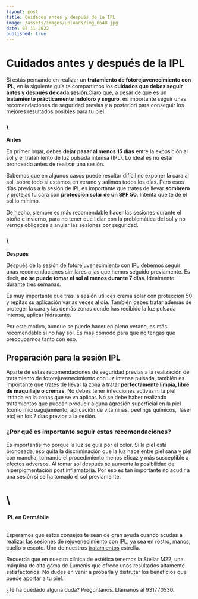 ```yaml
---
layout: post
title: Cuidados antes y después de la IPL
image: /assets/images/uploads/img_6648.jpg
date: 07-11-2022
published: true
---
```

# **Cuidados antes y después de la IPL**

Si estás pensando en realizar un **tratamiento de fotorejuvenecimiento con IPL**, en la siguiente guía te compartimos los **cuidados que debes seguir antes y después de cada sesión**.Claro que, a pesar de que es un **tratamiento prácticamente indoloro y seguro**, es importante seguir unas recomendaciones de seguridad previas y a posteriori para conseguir los mejores resultados posibles para tu piel.

### \
**Antes**

En primer lugar, debes **dejar pasar al menos 15 días** entre la exposición al sol y el tratamiento de luz pulsada intensa (IPL). Lo ideal es no estar bronceado antes de realizar una sesión. 

Sabemos que en algunos casos puede resultar difícil no exponer la cara al sol, sobre todo si estamos en verano y salimos todos los días. Pero esos días previos a la sesión de IPL es importante que trates de llevar **sombrero** y protejas tu cara con **protección solar de un SPF 50**. Intenta que te dé el sol lo mínimo.

De hecho, siempre es más recomendable hacer las sesiones durante el otoño e invierno, para no tener que lidiar con la problemática del sol y no vernos obligadas a anular las sesiones por seguridad.

### \
**Después**

Después de la sesión de fotorejuvenecimiento con IPL debemos seguir unas recomendaciones similares a las que hemos seguido previamente. Es decir, **no se puede tomar el sol al menos durante 7 días**. Idealmente  durante tres semanas.

Es muy importante que tras la sesión utilices crema solar con protección 50 y repitas su aplicación varias veces al día. También debes tratar además de proteger la cara y las demás zonas donde has recibido la luz pulsada intensa, aplicar hidratante. 

Por este motivo, aunque se puede hacer en pleno verano, es más recomendable si no hay sol. Es más cómodo para que no tengas que preocuparnos tanto con eso.



## **Preparación para la sesión IPL**

Aparte de estas recomendaciones de seguridad previas a la realización del tratamiento de fotorejuvenecimiento con luz intensa pulsada, también es importante que trates de llevar la zona a tratar **perfectamente limpia, libre de maquillaje o cremas**. No debes tener infecciones activas ni la piel irritada en la zonas que se va aplicar. No se debe haber realizado tratamientos que puedan producir alguna agresión superficial en la piel (como microagujamiento, aplicación de vitaminas, peelings químicos,  láser etc) en los 7 días previos a la sesión. 



### **¿Por qué es importante seguir estas recomendaciones?**

Es importantísimo porque la luz se guía por el color. Si la piel está bronceada, eso quita la discriminación que la luz hace entre piel sana y piel con mancha, tornando el procedimiento menos eficaz y más susceptible a efectos adversos. Al tomar sol después se aumenta la posibilidad de hiperpigmentación post inflamatoria. Por eso es tan importante no acudir a una sesión si se ha tomado el sol previamente.  

# \
**IPL en Dermábile** 

\
Esperamos que estos consejos te sean de gran ayuda cuando acudas a realizar las sesiones de rejuvenecimiento con IPL, ya sea en rostro, manos, cuello o escote. Uno de nuestros [tratamientos](https://www.dermabile.es/tratamientos/) estrella.

Recuerda que en nuestra clínica de estética tenemos la Stellar M22, una máquina de alta gama de Lumenis que ofrece unos resultados altamente satisfactorios. No dudes en venir a probarla y disfrutar los beneficios que puede aportar a tu piel.



¿Te ha quedado alguna duda? Pregúntanos. Llámanos al 931770530.
